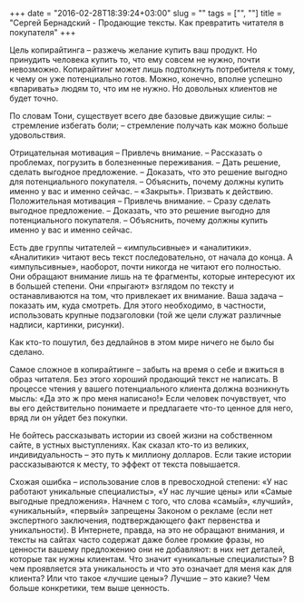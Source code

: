 +++
date = "2016-02-28T18:39:24+03:00"
slug = ""
tags = ["", ""]
title = "Сергей Бернадский - Продающие тексты. Как превратить читателя в покупателя"
+++

Цель копирайтинга – разжечь желание купить ваш продукт. Но принудить человека
купить то, что ему совсем не нужно, почти невозможно. Копирайтинг может лишь
подтолкнуть потребителя к тому, к чему он уже потенциально готов. Можно,
конечно, вполне успешно «впаривать» людям то, что им не нужно. Но довольных
клиентов не будет точно.

По словам Тони, существует всего две базовые движущие силы: – стремление
избегать боли; – стремление получать как можно больше удовольствия.

Отрицательная мотивация – Привлечь внимание. – Рассказать о проблемах, погрузить
в болезненные переживания. – Дать решение, сделать выгодное предложение.
– Доказать, что это решение выгодно для потенциального покупателя. – Объяснить,
почему должны купить именно у вас и именно сейчас. – «Закрыть». Призвать к
действию. Положительная мотивация – Привлечь внимание. – Сразу сделать выгодное
предложение. – Доказать, что это решение выгодно для потенциального покупателя.
– Объяснить, почему должны купить именно у вас и именно сейчас.

Есть две группы читателей – «импульсивные» и «аналитики». «Аналитики» читают
весь текст последовательно, от начала до конца. А «импульсивные», наоборот,
почти никогда не читают его полностью. Они обращают внимание лишь на те
фрагменты, которые интересуют их в большей степени. Они «прыгают» взглядом по
тексту и останавливаются на том, что привлекает их внимание. Ваша задача –
показать им, куда смотреть. Для этого необходимо, в частности, использовать
крупные подзаголовки (той же цели служат различные надписи, картинки, рисунки).

Как кто-то пошутил, без дедлайнов в этом мире ничего не было бы сделано.

Самое сложное в копирайтинге – забыть на время о себе и вжиться в образ
читателя. Без этого хороший продающий текст не написать. В процессе чтения у
вашего потенциального клиента должна возникнуть мысль: «Да это ж про меня
написано!» Если человек почувствует, что вы его действительно понимаете и
предлагаете что-то ценное для него, вряд ли он уйдет без покупки.

Не бойтесь рассказывать истории из своей жизни на собственном сайте, в устных
выступлениях. Как сказал кто-то из великих, индивидуальность – это путь к
миллиону долларов. Если такие истории рассказываются к месту, то эффект от
текста повышается.

Схожая ошибка – использование слов в превосходной степени: «У нас работают
уникальные специалисты», «У нас лучшие цены» или «Самые выгодные предложения».
Начнем с того, что слова «самый», «лучший», «уникальный», «первый» запрещены
Законом о рекламе (если нет экспертного заключения, подтверждающего факт
первенства и уникальности). В Интернете, правда, на это не обращают внимания, и
тексты на сайтах часто содержат даже более громкие фразы, но ценности вашему
предложению они не добавляют: в них нет деталей, которые так нужны клиентам. Что
значит «уникальные специалисты»? В чем проявляется эта уникальность и что это
означает для меня как для клиента? Или что такое «лучшие цены»? Лучшие – это
какие? Чем больше конкретики, тем выше ценность.
